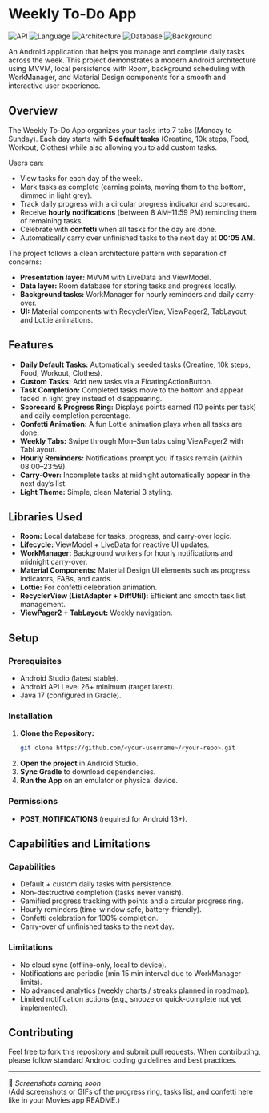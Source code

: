 # Weekly To-Do App

![API](https://img.shields.io/badge/API-26%2B-blue) 
![Language](https://img.shields.io/badge/Language-Java-orange) 
![Architecture](https://img.shields.io/badge/Architecture-MVVM-green) 
![Database](https://img.shields.io/badge/Database-Room-lightgrey) 
![Background](https://img.shields.io/badge/Background-WorkManager-yellow) 

An Android application that helps you manage and complete daily tasks across the week. This project demonstrates a modern Android architecture using MVVM, local persistence with Room, background scheduling with WorkManager, and Material Design components for a smooth and interactive user experience.  

## Overview

The Weekly To-Do App organizes your tasks into 7 tabs (Monday to Sunday). Each day starts with **5 default tasks** (Creatine, 10k steps, Food, Workout, Clothes) while also allowing you to add custom tasks.  

Users can:  
- View tasks for each day of the week.  
- Mark tasks as complete (earning points, moving them to the bottom, dimmed in light grey).  
- Track daily progress with a circular progress indicator and scorecard.  
- Receive **hourly notifications** (between 8 AM–11:59 PM) reminding them of remaining tasks.  
- Celebrate with **confetti** when all tasks for the day are done.  
- Automatically carry over unfinished tasks to the next day at **00:05 AM**.  

The project follows a clean architecture pattern with separation of concerns:  
- **Presentation layer:** MVVM with LiveData and ViewModel.  
- **Data layer:** Room database for storing tasks and progress locally.  
- **Background tasks:** WorkManager for hourly reminders and daily carry-over.  
- **UI:** Material components with RecyclerView, ViewPager2, TabLayout, and Lottie animations.  

## Features

- **Daily Default Tasks:** Automatically seeded tasks (Creatine, 10k steps, Food, Workout, Clothes).  
- **Custom Tasks:** Add new tasks via a FloatingActionButton.  
- **Task Completion:** Completed tasks move to the bottom and appear faded in light grey instead of disappearing.  
- **Scorecard & Progress Ring:** Displays points earned (10 points per task) and daily completion percentage.  
- **Confetti Animation:** A fun Lottie animation plays when all tasks are done.  
- **Weekly Tabs:** Swipe through Mon–Sun tabs using ViewPager2 with TabLayout.  
- **Hourly Reminders:** Notifications prompt you if tasks remain (within 08:00–23:59).  
- **Carry-Over:** Incomplete tasks at midnight automatically appear in the next day’s list.  
- **Light Theme:** Simple, clean Material 3 styling.  

## Libraries Used

- **Room:** Local database for tasks, progress, and carry-over logic.  
- **Lifecycle:** ViewModel + LiveData for reactive UI updates.  
- **WorkManager:** Background workers for hourly notifications and midnight carry-over.  
- **Material Components:** Material Design UI elements such as progress indicators, FABs, and cards.  
- **Lottie:** For confetti celebration animation.  
- **RecyclerView (ListAdapter + DiffUtil):** Efficient and smooth task list management.  
- **ViewPager2 + TabLayout:** Weekly navigation.  

## Setup

### Prerequisites

- Android Studio (latest stable).  
- Android API Level 26+ minimum (target latest).  
- Java 17 (configured in Gradle).  

### Installation

1. **Clone the Repository:**
   ```bash
   git clone https://github.com/<your-username>/<your-repo>.git
   ```
2. **Open the project** in Android Studio.  
3. **Sync Gradle** to download dependencies.  
4. **Run the App** on an emulator or physical device.  

### Permissions

- **POST_NOTIFICATIONS** (required for Android 13+).  

## Capabilities and Limitations

### Capabilities
- Default + custom daily tasks with persistence.  
- Non-destructive completion (tasks never vanish).  
- Gamified progress tracking with points and a circular progress ring.  
- Hourly reminders (time-window safe, battery-friendly).  
- Confetti celebration for 100% completion.  
- Carry-over of unfinished tasks to the next day.  

### Limitations
- No cloud sync (offline-only, local to device).  
- Notifications are periodic (min 15 min interval due to WorkManager limits).  
- No advanced analytics (weekly charts / streaks planned in roadmap).  
- Limited notification actions (e.g., snooze or quick-complete not yet implemented).  

## Contributing

Feel free to fork this repository and submit pull requests. When contributing, please follow standard Android coding guidelines and best practices.  

---

📸 *Screenshots coming soon*  
(Add screenshots or GIFs of the progress ring, tasks list, and confetti here like in your Movies app README.)  
